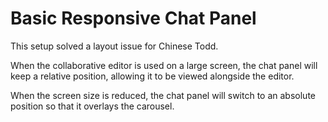 # Basic Responsive Chat Panel

This setup solved a layout issue for Chinese Todd.

When the collaborative editor is used on a large screen, the chat panel will keep a relative position, allowing it to be viewed alongside the editor.

When the screen size is reduced, the chat panel will switch to an absolute position so that it overlays the carousel.
